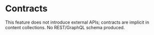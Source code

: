 # Contracts

This feature does not introduce external APIs; contracts are implicit in content collections. No REST/GraphQL schema produced.
